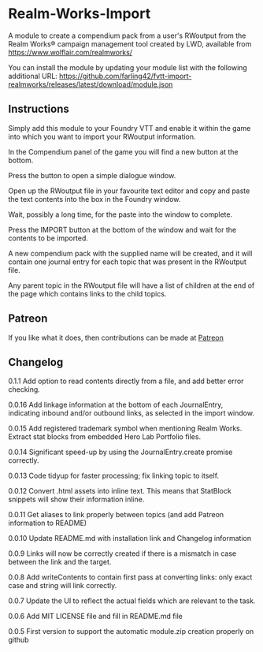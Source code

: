 # Realm-Works-Import
A module to create a compendium pack from a user's RWoutput from the Realm Works® campaign management tool created by LWD, available from https://www.wolflair.com/realmworks/

You can install the module by updating your module list with the following additional URL: https://github.com/farling42/fvtt-import-realmworks/releases/latest/download/module.json

## Instructions
Simply add this module to your Foundry VTT and enable it within the game into which you want to import your RWoutput information.

In the Compendium panel of the game you will find a new button at the bottom.

Press the button to open a simple dialogue window.

Open up the RWoutput file in your favourite text editor and copy and paste the text contents into the box in the Foundry window.

Wait, possibly a long time, for the paste into the window to complete.

Press the IMPORT button at the bottom of the window and wait for the contents to be imported.

A new compendium pack with the supplied name will be created, and it will contain one journal entry for each topic that was present in the RWoutput file.

Any parent topic in the RWoutput file will have a list of children at the end of the page which contains links to the child topics.

## Patreon
If you like what it does, then contributions can be made at [Patreon](https://www.patreon.com/amusingtime)

## Changelog
0.1.1 Add option to read contents directly from a file, and add better error checking.

0.0.16 Add linkage information at the bottom of each JournalEntry, indicating inbound and/or outbound links, as selected in the import window.

0.0.15 Add registered trademark symbol when mentioning Realm Works. Extract stat blocks from embedded Hero Lab Portfolio files.

0.0.14 Significant speed-up by using the JournalEntry.create promise correctly.

0.0.13 Code tidyup for faster processing; fix linking topic to itself.

0.0.12 Convert .html assets into inline text. This means that StatBlock snippets will show their information inline.

0.0.11 Get aliases to link properly between topics (and add Patreon information to README)

0.0.10 Update README.md with installation link and Changelog information

0.0.9 Links will now be correctly created if there is a mismatch in case between the link and the target.

0.0.8 Add writeContents to contain first pass at converting links: only exact case and string will link correctly.

0.0.7 Update the UI to reflect the actual fields which are relevant to the task.

0.0.6 Add MIT LICENSE file and fill in README.md file

0.0.5 First version to support the automatic module.zip creation properly on github